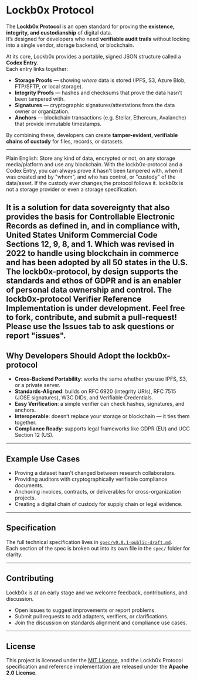 

# Lockb0x Protocol

The **Lockb0x Protocol** is an open standard for proving the **existence, integrity, and custodianship** of digital data.  
It’s designed for developers who need **verifiable audit trails** without locking into a single vendor, storage backend, or blockchain.

At its core, Lockb0x provides a portable, signed JSON structure called a **Codex Entry**.  
Each entry links together:

- **Storage Proofs** — showing *where* data is stored (IPFS, S3, Azure Blob, FTP/SFTP, or local storage).  
- **Integrity Proofs** — hashes and checksums that prove the data hasn’t been tampered with.  
- **Signatures** — cryptographic signatures/attestations from the data owner or organization.  
- **Anchors** — blockchain transactions (e.g. Stellar, Ethereum, Avalanche) that provide immutable timestamps.  

By combining these, developers can create **tamper-evident, verifiable chains of custody** for files, records, or datasets.

---
Plain English: Store any kind of data, encrypted or not, on any storage media/platform and use any blockchain. With the lockb0x-protocol and a Codex Entry, you can always prove it hasn't been tampered with, when it was created and by "whom", and who has control, or "custody" of the data/asset. If the custody ever changes,the protocol follows it. lockb0x is not a storage provider or even a storage specification. 

It is a solution for data sovereignty that also provides the basis for Controllable Electronic Records as defined in, and in compliance with, United States Uniform Commercial Code Sections 12, 9, 8, and 1. Which was revised in 2022 to handle using blockchain in commerce and has been adopted by all 50 states in the U.S. 
The lockb0x-protocol, by design supports the standards and ethos of GDPR and is an enabler of personal data ownership and control. 
The lockb0x-protocol Verifier Reference Implementation is under development. 
Feel free to fork, contribute, and submit a pull-request! 
Please use the Issues tab to ask questions or report "issues". 
---

## Why Developers Should Adopt the lockb0x-protocol

- **Cross-Backend Portability**: works the same whether you use IPFS, S3, or a private server.  
- **Standards-Aligned**: builds on RFC 6920 (integrity URIs), RFC 7515 (JOSE signatures), W3C DIDs, and Verifiable Credentials.  
- **Easy Verification**: a simple verifier can check hashes, signatures, and anchors.  
- **Interoperable**: doesn’t replace your storage or blockchain — it ties them together.  
- **Compliance Ready**: supports legal frameworks like GDPR (EU) and UCC Section 12 (US).  

---

## Example Use Cases

- Proving a dataset hasn’t changed between research collaborators.  
- Providing auditors with cryptographically verifiable compliance documents.  
- Anchoring invoices, contracts, or deliverables for cross-organization projects.  
- Creating a digital chain of custody for supply chain or legal evidence.  

---

## Specification

The full technical specification lives in [`spec/v0.0.1-public-draft.md`](spec/v0.0.1-public-draft.md).  
Each section of the spec is broken out into its own file in the `spec/` folder for clarity.  

---

## Contributing

Lockb0x is at an early stage and we welcome feedback, contributions, and discussion.  
- Open issues to suggest improvements or report problems.  
- Submit pull requests to add adapters, verifiers, or clarifications.  
- Join the discussion on standards alignment and compliance use cases.  

---

## License

This project is licensed under the [MIT License](LICENSE), and the Lockb0x Protocol specification and reference implementation are released under the **Apache 2.0 License**.
